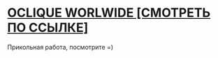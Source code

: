 # <a href="https://oleqq.github.io/oclique.com">OCLIQUE WORLWIDE [СМОТРЕТЬ ПО ССЫЛКЕ]</a>
Прикольная работа, посмотрите =)
